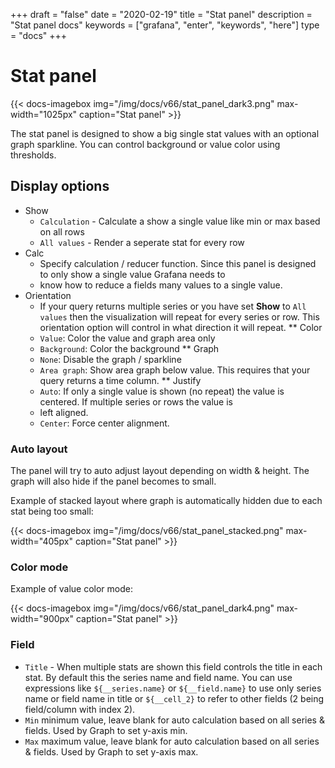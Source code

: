 +++
draft = "false"
date = "2020-02-19"
title = "Stat panel"
description = "Stat panel docs"
keywords = ["grafana", "enter", "keywords", "here"]
type = "docs"
+++

# Stat panel

{{< docs-imagebox img="/img/docs/v66/stat_panel_dark3.png" max-width="1025px" caption="Stat panel" >}}

The stat panel is designed to show a big single stat values with an optional graph sparkline. You can control
background or value color using thresholds.

## Display options

* Show
  * `Calculation` - Calculate a show a single value like min or max based on all rows
  * `All values` - Render a seperate stat for every row
* Calc
  * Specify calculation / reducer function. Since this panel is designed to only show a single value Grafana needs to
  * know how to reduce a fields many values to a single value.
* Orientation
  * If your query returns multiple series or you have set **Show** to `All values` then the visualization
    will repeat for every series or row. This orientation option will control in what direction it will repeat.
** Color
  * `Value`: Color the value and graph area only
  * `Background`: Color the background
** Graph
  * `None`: Disable the graph / sparkline
  * `Area graph`: Show area graph below value. This requires that your query returns a time column.
** Justify
  * `Auto`: If only a single value is shown (no repeat) the value is centered. If multiple series or rows the value is
  * left aligned.
  * `Center`: Force center alignment.


### Auto layout

The panel will try to auto adjust layout depending on width & height. The graph will also hide if the panel becomes
to small.

Example of stacked layout where graph is automatically hidden due to each stat being too small:

{{< docs-imagebox img="/img/docs/v66/stat_panel_stacked.png" max-width="405px" caption="Stat panel" >}}

### Color mode

Example of value color mode:

{{< docs-imagebox img="/img/docs/v66/stat_panel_dark4.png" max-width="900px" caption="Stat panel" >}}

### Field

* `Title` - When multiple stats are shown this field controls the title in each stat. By default this the series name
 and field name. You can use expressions like `${__series.name}` or `${__field.name}` to use only series name or field
 name in title or `${__cell_2}` to refer to other fields (2 being field/column with index 2).
* `Min` minimum value, leave blank for auto calculation based on all series & fields. Used by Graph to set y-axis min.
* `Max` maximum value, leave blank for auto calculation based on all series & fields. Used by Graph to set y-axis max.





